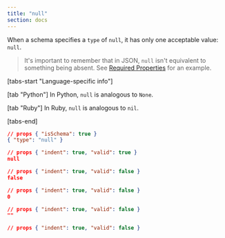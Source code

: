 ```yaml
---
title: "null"
section: docs
---
```


When a schema specifies a `type` of `null`, it has only one acceptable value: `null`.

> It's important to remember that in JSON, `null` isn't equivalent to something being absent. See [Required Properties](../../understanding-json-schema/reference/object#required) for an example.

[tabs-start "Language-specific info"]

[tab "Python"]
In Python, `null` is analogous to `None`.

[tab "Ruby"]
In Ruby, `null` is analogous to `nil`.

[tabs-end]

```json
// props { "isSchema": true }
{ "type": "null" }
```
```json
// props { "indent": true, "valid": true }
null
```
```json
// props { "indent": true, "valid": false }
false
```
```json
// props { "indent": true, "valid": false }
0
```
```json
// props { "indent": true, "valid": false }
""
```
```json
// props { "indent": true, "valid": false }
⠀
```
